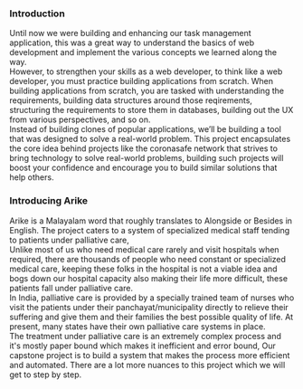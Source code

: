
### Introduction

Until now we were building and enhancing our task management application, this was a great way to understand the basics of web development and implement the various concepts we learned along the way.  
However, to strengthen your skills as a web developer, to think like a web developer, you must practice building applications from scratch. When building applications from scratch, you are tasked with understanding the requirements, building data structures around those reqirements, structuring the requirements to store them in databases, building out the UX from various perspectives, and so on.  
Instead of building clones of popular applications, we’ll be building a tool that was designed to solve a real-world problem. This project encapsulates the core idea behind projects like the coronasafe network that strives to bring technology to solve real-world problems, building such projects will boost your confidence and encourage you to build similar solutions that help others.  

### Introducing Arike
Arike is a Malayalam word that roughly translates to Alongside or Besides in English. The project caters to a system of specialized medical staff tending to patients under palliative care,  
Unlike most of us who need medical care rarely and visit hospitals when required, there are thousands of people who need constant or specialized medical care, keeping these folks in the hospital is not a viable idea and bogs down our hospital capacity also making their life more difficult, these patients fall under palliative care.  
In India, palliative care is provided by a specially trained team of nurses who visit the patients under their panchayat/municipality directly to relieve their suffering and give them and their families the best possible quality of life. At present, many states have their own palliative care systems in place.  
The treatment under palliative care is an extremely complex process and it's mostly paper bound which makes it inefficient and error bound, Our capstone project is to build a system that makes the process more efficient and automated. There are a lot more nuances to this project which we will get to step by step.  